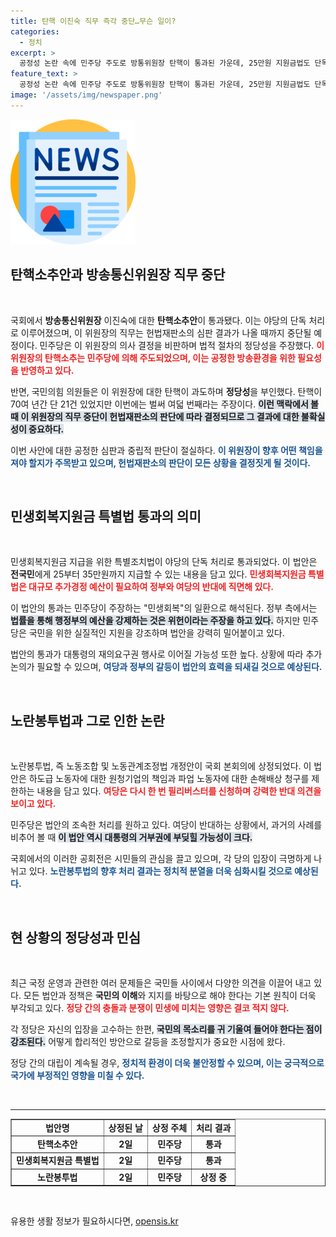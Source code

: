 ```yaml
---
title: 탄핵 이진숙 직무 즉각 중단…무슨 일이?
categories:
  - 정치
excerpt: >
  공정성 논란 속에 민주당 주도로 방통위원장 탄핵이 통과된 가운데, 25만원 지원금법도 단독 처리로 성과를 거두었다. 여당은 필리버스터를 통해 저항 중이며, 대통령의 거부권 발동 가능성이 예고된다.
feature_text: >
  공정성 논란 속에 민주당 주도로 방통위원장 탄핵이 통과된 가운데, 25만원 지원금법도 단독 처리로 성과를 거두었다. 여당은 필리버스터를 통해 저항 중이며, 대통령의 거부권 발동 가능성이 예고된다.
image: '/assets/img/newspaper.png'
---
```


<p><img src="/assets/img/newspaper.png" alt="kimp 속보" /></p>

<h2 data-ke-size="size26">탄핵소추안과 방송통신위원장 직무 중단</h2>

<p data-ke-size="size16">&nbsp;</p>

<p>국회에서 <b>방송통신위원장</b> 이진숙에 대한 <b>탄핵소추안</b>이 통과됐다. 이는 야당의 단독 처리로 이루어졌으며, 이 위원장의 직무는 헌법재판소의 심판 결과가 나올 때까지 중단될 예정이다. 민주당은 이 위원장의 의사 결정을 비판하며 법적 절차의 정당성을 주장했다. <b><span style="color: #ee2323;">이 위원장의 탄핵소추는 민주당에 의해 주도되었으며, 이는 공정한 방송환경을 위한 필요성을 반영하고 있다.</span></b></p>

<p>반면, 국민의힘 의원들은 이 위원장에 대한 탄핵이 과도하며 <b>정당성</b>을 부인했다. 탄핵이 70여 년간 단 21건 있었지만 이번에는 벌써 여덟 번째라는 주장이다. <b><span style="background-color: #21538527;">이런 맥락에서 볼 때 이 위원장의 직무 중단이 헌법재판소의 판단에 따라 결정되므로 그 결과에 대한 불확실성이 중요하다.</span></b> </p>

<p>이번 사안에 대한 공정한 심판과 중립적 판단이 절실하다. <b><span style="color: #1a5490;">이 위원장이 향후 어떤 책임을 져야 할지가 주목받고 있으며, 헌법재판소의 판단이 모든 상황을 결정짓게 될 것이다.</span></b></p>

<p data-ke-size="size16">&nbsp;</p>

<h2 data-ke-size="size26">민생회복지원금 특별법 통과의 의미</h2>

<p data-ke-size="size16">&nbsp;</p>

<p>민생회복지원금 지급을 위한 특별조치법이 야당의 단독 처리로 통과되었다. 이 법안은 <b>전국민</b>에게 25부터 35만원까지 지급할 수 있는 내용을 담고 있다. <b><span style="color: #ee2323;">민생회복지원금 특별법은 대규모 추가경정 예산이 필요하여 정부와 여당의 반대에 직면해 있다.</span></b> </p>

<p>이 법안의 통과는 민주당이 주장하는 "민생회복"의 일환으로 해석된다. 정부 측에서는 <b><span style="background-color: #21538527;">법률을 통해 행정부의 예산을 강제하는 것은 위헌이라는 주장을 하고 있다.</span></b> 하지만 민주당은 국민을 위한 실질적인 지원을 강조하며 법안을 강력히 밀어붙이고 있다. </p>

<p>법안의 통과가 대통령의 재의요구권 행사로 이어질 가능성 또한 높다. 상황에 따라 추가 논의가 필요할 수 있으며, <b><span style="color: #1a5490;">여당과 정부의 갈등이 법안의 효력을 되새길 것으로 예상된다.</span></b></p>

<p data-ke-size="size16">&nbsp;</p>

<h2 data-ke-size="size26">노란봉투법과 그로 인한 논란</h2>

<p data-ke-size="size16">&nbsp;</p>

<p>노란봉투법, 즉 노동조합 및 노동관계조정법 개정안이 국회 본회의에 상정되었다. 이 법안은 하도급 노동자에 대한 원청기업의 책임과 파업 노동자에 대한 손해배상 청구를 제한하는 내용을 담고 있다. <b><span style="color: #ee2323;">여당은 다시 한 번 필리버스터를 신청하며 강력한 반대 의견을 보이고 있다.</span></b></p>

<p>민주당은 법안의 조속한 처리를 원하고 있다. 여당이 반대하는 상황에서, 과거의 사례를 비추어 볼 때 <b><span style="background-color: #21538527;">이 법안 역시 대통령의 거부권에 부딪힐 가능성이 크다.</span></b> </p>

<p>국회에서의 이러한 공회전은 시민들의 관심을 끌고 있으며, 각 당의 입장이 극명하게 나뉘고 있다. <b><span style="color: #1a5490;">노란봉투법의 향후 처리 결과는 정치적 분열을 더욱 심화시킬 것으로 예상된다.</span></b></p>

<p data-ke-size="size16">&nbsp;</p>

<h2 data-ke-size="size26">현 상황의 정당성과 민심</h2>

<p data-ke-size="size16">&nbsp;</p>

<p>최근 국정 운영과 관련한 여러 문제들은 국민들 사이에서 다양한 의견을 이끌어 내고 있다. 모든 법안과 정책은 <b>국민의 이해</b>와 지지를 바탕으로 해야 한다는 기본 원칙이 더욱 부각되고 있다. <b><span style="color: #ee2323;">정당 간의 충돌과 분쟁이 민생에 미치는 영향은 결코 적지 않다.</span></b></p>

<p>각 정당은 자신의 입장을 고수하는 한편, <b><span style="background-color: #21538527;">국민의 목소리를 귀 기울여 들어야 한다는 점이 강조된다.</span></b> 어떻게 합리적인 방안으로 갈등을 조정할지가 중요한 시점에 왔다. </p>

<p>정당 간의 대립이 계속될 경우, <b><span style="color: #1a5490;">정치적 환경이 더욱 불안정할 수 있으며, 이는 궁극적으로 국가에 부정적인 영향을 미칠 수 있다.</span></b></p>

<p data-ke-size="size16">&nbsp;</p>

<hr>

<table style="border-collapse: collapse; width: 100%;" border="1">
    <tbody>
        <tr>
            <td style="text-align: center; height: 17px;"><b>법안명</b></td>
            <td style="text-align: center; height: 17px;"><b>상정된 날</b></td>
            <td style="text-align: center; height: 17px;"><b>상정 주체</b></td>
            <td style="text-align: center; height: 17px;"><b>처리 결과</b></td>
        </tr>
        <tr>
            <td style="text-align: center; height: 17px;"><b>탄핵소추안</b></td>
            <td style="text-align: center; height: 17px;"><b>2일</b></td>
            <td style="text-align: center; height: 17px;"><b>민주당</b></td>
            <td style="text-align: center; height: 17px;"><b>통과</b></td>
        </tr>
        <tr>
            <td style="text-align: center; height: 17px;"><b>민생회복지원금 특별법</b></td>
            <td style="text-align: center; height: 17px;"><b>2일</b></td>
            <td style="text-align: center; height: 17px;"><b>민주당</b></td>
            <td style="text-align: center; height: 17px;"><b>통과</b></td>
        </tr>
        <tr>
            <td style="text-align: center; height: 17px;"><b>노란봉투법</b></td>
            <td style="text-align: center; height: 17px;"><b>2일</b></td>
            <td style="text-align: center; height: 17px;"><b>민주당</b></td>
            <td style="text-align: center; height: 17px;"><b>상정 중</b></td>
        </tr>
    </tbody>
</table>

<p data-ke-size="size16">&nbsp;</p>
유용한 생활 정보가 필요하시다면, <a href="https://opensis.kr" rel="dofollow">opensis.kr</a>


